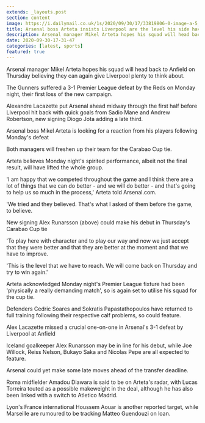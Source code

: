 ```yaml
---
extends: _layouts.post
section: content
image: https://i.dailymail.co.uk/1s/2020/09/30/17/33819806-0-image-a-5_1601482353863.jpg 
title: Arsenal boss Arteta insists Liverpool are the level his side have to reach as they return to Anfield 
description: Arsenal manager Mikel Arteta hopes his squad will head back to Anfield on Thursday believing they can again give Liverpool plenty to think about. 
date: 2020-09-30-17-31-47 
categories: [latest, sports] 
featured: true 
--- 
```

Arsenal manager Mikel Arteta hopes his squad will head back to Anfield on Thursday believing they can again give Liverpool plenty to think about.

The Gunners suffered a 3-1 Premier League defeat by the Reds on Monday night, their first loss of the new campaign.

Alexandre Lacazette put Arsenal ahead midway through the first half before Liverpool hit back with quick goals from Sadio Mane and Andrew Robertson, new signing Diogo Jota adding a late third.

Arsenal boss Mikel Arteta is looking for a reaction from his players following Monday's defeat

Both managers will freshen up their team for the Carabao Cup tie.

Arteta believes Monday night's spirited performance, albeit not the final result, will have lifted the whole group.

'I am happy that we competed throughout the game and I think there are a lot of things that we can do better - and we will do better - and that's going to help us so much in the process,' Arteta told Arsenal.com.

'We tried and they believed. That's what I asked of them before the game, to believe.

New signing Alex Runarsson (above) could make his debut in Thursday's Carabao Cup tie

'To play here with character and to play our way and now we just accept that they were better and that they are better at the moment and that we have to improve.

'This is the level that we have to reach. We will come back on Thursday and try to win again.'

Arteta acknowledged Monday night's Premier League fixture had been 'physically a really demanding match', so is again set to utilise his squad for the cup tie.

Defenders Cedric Soares and Sokratis Papastathopoulos have returned to full training following their respective calf problems, so could feature.

Alex Lacazette missed a crucial one-on-one in Arsenal's 3-1 defeat by Liverpool at Anfield

Iceland goalkeeper Alex Runarsson may be in line for his debut, while Joe Willock, Reiss Nelson, Bukayo Saka and Nicolas Pepe are all expected to feature.

Arsenal could yet make some late moves ahead of the transfer deadline.

Roma midfielder Amadou Diawara is said to be on Arteta's radar, with Lucas Torreira touted as a possible makeweight in the deal, although he has also been linked with a switch to Atletico Madrid.

Lyon's France international Houssem Aouar is another reported target, while Marseille are rumoured to be tracking Matteo Guendouzi on loan.

